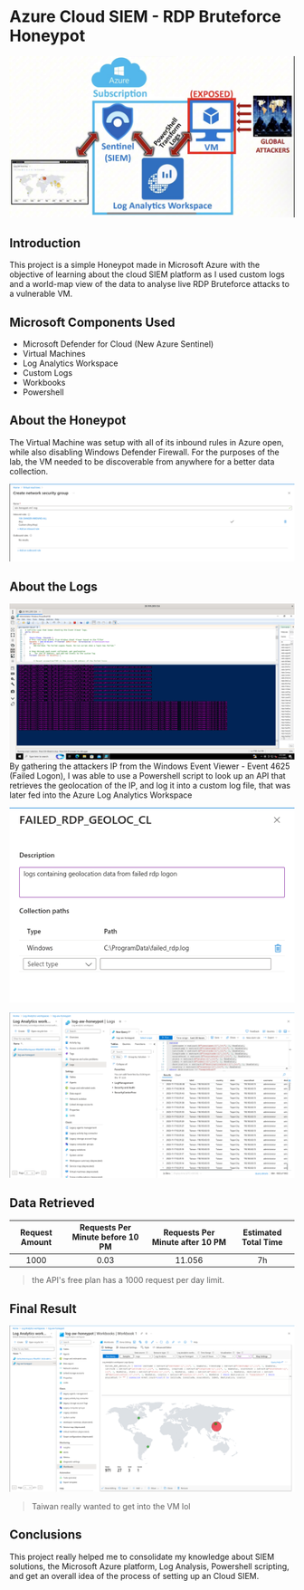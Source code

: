 # Azure Cloud SIEM - RDP Bruteforce Honeypot
![Lab Flow](lab-images\lab-flow.jpg)

## Introduction
This project is a simple Honeypot made in Microsoft Azure with the objective of learning about the cloud SIEM platform as I used custom logs and a world-map view of the data to analyse live RDP Bruteforce attacks to a vulnerable VM.

## Microsoft Components Used
- Microsoft Defender for Cloud (New Azure Sentinel)
- Virtual Machines
- Log Analytics Workspace 
- Custom Logs
- Workbooks
- Powershell

## About the Honeypot
The Virtual Machine was setup with all of its inbound rules in Azure open, while also disabling Windows Defender Firewall. For the purposes of the lab, the VM needed to be discoverable from anywhere for a better data collection.

![Alt text](image-4.png)

## About the Logs
![Alt text](image-3.png)
By gathering the attackers IP from the Windows Event Viewer - Event 4625 (Failed Logon), I was able to use a Powershell script to look up an API that retrieves the geolocation of the IP, and log it into a custom log file, that was later fed into the Azure Log Analytics Workspace

![Alt text](image-2.png)

![Alt text](image-1.png)

## Data Retrieved

|Request Amount|Requests Per Minute before 10 PM|Requests Per Minute after 10 PM|Estimated Total Time|
|:-:|:-:|:-:|:-:|
|1000|0.03|11.056|7h|

> the API's free plan has a 1000 request per day limit.

## Final Result

![Alt text](image.png)

> Taiwan really wanted to get into the VM lol

## Conclusions
This project really helped me to consolidate my knowledge about SIEM solutions, the Microsoft Azure platform, Log Analysis, Powershell scripting, and get an overall idea of the process of setting up an Cloud SIEM.